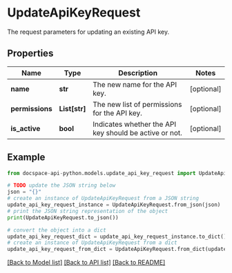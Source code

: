 # UpdateApiKeyRequest
The request parameters for updating an existing API key.

## Properties

Name | Type | Description | Notes
------------ | ------------- | ------------- | -------------
**name** | **str** | The new name for the API key. | [optional] 
**permissions** | **List[str]** | The new list of permissions for the API key. | [optional] 
**is_active** | **bool** | Indicates whether the API key should be active or not. | [optional] 

## Example

```python
from docspace-api-python.models.update_api_key_request import UpdateApiKeyRequest

# TODO update the JSON string below
json = "{}"
# create an instance of UpdateApiKeyRequest from a JSON string
update_api_key_request_instance = UpdateApiKeyRequest.from_json(json)
# print the JSON string representation of the object
print(UpdateApiKeyRequest.to_json())

# convert the object into a dict
update_api_key_request_dict = update_api_key_request_instance.to_dict()
# create an instance of UpdateApiKeyRequest from a dict
update_api_key_request_from_dict = UpdateApiKeyRequest.from_dict(update_api_key_request_dict)
```
[[Back to Model list]](../README.md#documentation-for-models) [[Back to API list]](../README.md#documentation-for-api-endpoints) [[Back to README]](../README.md)


